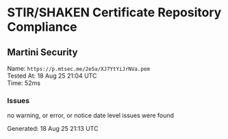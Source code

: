 # STIR/SHAKEN Certificate Repository Compliance

## Martini Security

Name: `https://p.mtsec.me/2e5a/XJ7YtYiJrNVa.pem`\
Tested At: 18 Aug 25 21:04 UTC\
Time: 52ms

### Issues

no warning, or error, or notice date level issues were found

Generated: 18 Aug 25 21:13 UTC